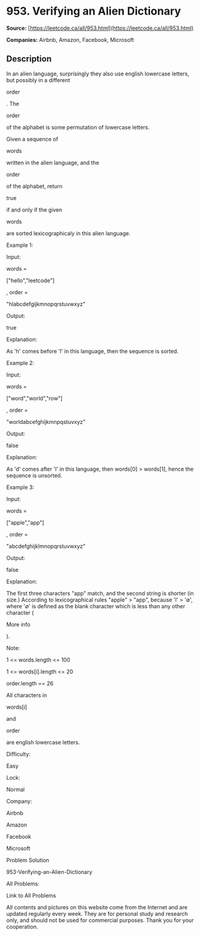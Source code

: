 # 953. Verifying an Alien Dictionary

**Source:** [https://leetcode.ca/all/953.html](https://leetcode.ca/all/953.html)

**Companies:** Airbnb, Amazon, Facebook, Microsoft

## Description

In an alien language, surprisingly they also use english lowercase letters, but possibly in
        a different

order

. The

order

of the alphabet is some
        permutation of lowercase letters.

Given a sequence of

words

written in the alien language, and the

order

of the alphabet, return

true

if and only if the given

words

are sorted lexicographicaly in this alien language.

Example 1:

Input:

words =

["hello","leetcode"]

, order =

"hlabcdefgijkmnopqrstuvwxyz"

Output:

true

Explanation:

As 'h' comes before 'l' in this language, then the sequence is sorted.

Example 2:

Input:

words =

["word","world","row"]

, order =

"worldabcefghijkmnpqstuvxyz"

Output:

false

Explanation:

As 'd' comes after 'l' in this language, then words[0] > words[1], hence the sequence is unsorted.

Example 3:

Input:

words =

["apple","app"]

, order =

"abcdefghijklmnopqrstuvwxyz"

Output:

false

Explanation:

The first three characters "app" match, and the second string is shorter (in size.) According to lexicographical rules "apple" > "app", because 'l' > '∅', where '∅' is defined as the blank character which is less than any other character (

More info

).

Note:

1 <= words.length <= 100

1 <= words[i].length <= 20

order.length == 26

All characters in

words[i]

and

order

are english
                        lowercase
                        letters.

Difficulty:

Easy

Lock:

Normal

Company:

Airbnb

Amazon

Facebook

Microsoft

Problem Solution

953-Verifying-an-Alien-Dictionary

All Problems:

Link to All Problems

All contents and pictures on this website come from the Internet and are updated regularly every week. They are for personal study and research only, and should not be used for commercial purposes. Thank you for your cooperation.

